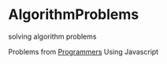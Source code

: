 # AlgorithmProblems
solving algorithm problems

Problems from <a href="https://programmers.co.kr/">Programmers</a>
Using Javascript
